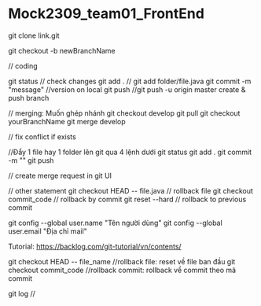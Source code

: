 # Mock2309_team01_FrontEnd

git clone link.git

git checkout -b newBranchName

// coding

git status		  		 // check changes
git add . 		  		 // git add folder/file.java
git commit -m "message"  //version on local
git push 		  //git push -u origin master    create & push branch

// merging: Muốn ghép nhánh
git checkout develop
git pull
git checkout yourBranchName
git merge develop

// fix conflict if exists

//Đẩy 1 file hay 1 folder lên git qua 4 lệnh dưới
git status
git add .
git commit -m ""
git push

// create merge request in git UI


// other statement
 git checkout HEAD -- file.java		// rollback file
 git checkout commit_code			// rollback by commit
 git reset --hard					// rollback to previous commit
 
git config --global user.name "Tên người dùng"
git config --global user.email "Địa chỉ mail"
 
Tutorial: https://backlog.com/git-tutorial/vn/contents/


 git checkout HEAD -- file_name //rollback file: reset về file ban đầu
 git checkout commit_code //rollback commit: rollback về commit theo mã commit
 

git log //
